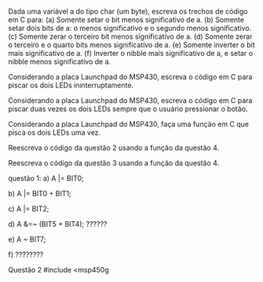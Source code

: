 Dada uma variável a do tipo char (um byte), escreva os trechos de código em C para: 
(a) Somente setar o bit menos significativo de a. 
(b) Somente setar dois bits de a: o menos significativo e o segundo menos significativo. 
(c) Somente zerar o terceiro bit menos significativo de a.
(d) Somente zerar o terceiro e o quarto bits menos significativo de a.
(e) Somente inverter o bit mais significativo de a.
(f) Inverter o nibble mais significativo de a, e setar o nibble menos significativo de a.

Considerando a placa Launchpad do MSP430, escreva o código em C para piscar os dois LEDs ininterruptamente.

Considerando a placa Launchpad do MSP430, escreva o código em C para piscar duas vezes os dois LEDs sempre que o usuário pressionar o botão.

Considerando a placa Launchpad do MSP430, faça uma função em C que pisca os dois LEDs uma vez.

Reescreva o código da questão 2 usando a função da questão 4.

Reescreva o código da questão 3 usando a função da questão 4.

questão 1: 
a) A |= BIT0;  

b) A |= BIT0 + BIT1;

c) A |= BIT2;
 
d) A &=~ (BIT5 + BIT4);  ??????

e) A ~ BIT7;

f) ????????

Questão 2
#include <msp450g
